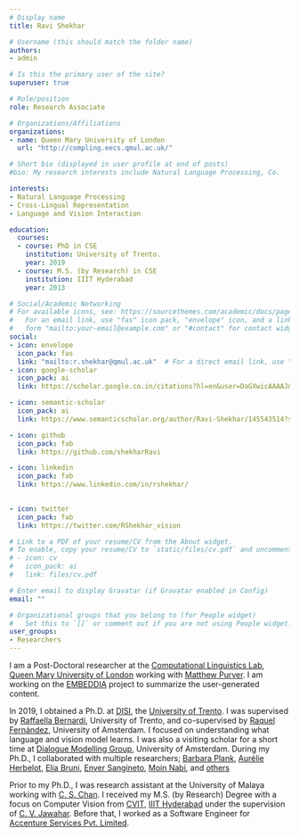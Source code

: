 ```yaml
---
# Display name
title: Ravi Shekhar

# Username (this should match the folder name)
authors:
- admin

# Is this the primary user of the site?
superuser: true

# Role/position
role: Research Associate

# Organizations/Affiliations
organizations:
- name: Queen Mary University of London
  url: "http://compling.eecs.qmul.ac.uk/"

# Short bio (displayed in user profile at end of posts)
#bio: My research interests include Natural Language Processing, Co.

interests:
- Natural Language Processing
- Cross-Lingual Representation
- Language and Vision Interaction

education:
  courses:
  - course: PhD in CSE
    institution: University of Trento.
    year: 2019
  - course: M.S. (by Research) in CSE
    institution: IIIT Hyderabad
    year: 2013

# Social/Academic Networking
# For available icons, see: https://sourcethemes.com/academic/docs/page-builder/#icons
#   For an email link, use "fas" icon pack, "envelope" icon, and a link in the
#   form "mailto:your-email@example.com" or "#contact" for contact widget.
social:
- icon: envelope
  icon_pack: fas
  link: "mailto:r.shekhar@qmul.ac.uk"  # For a direct email link, use "mailto:test@example.org".
- icon: google-scholar
  icon_pack: ai
  link: https://scholar.google.co.in/citations?hl=en&user=DaGXwicAAAAJ&view_op=list_works&sortby=pubdate

- icon: semantic-scholar
  icon_pack: ai
  link: https://www.semanticscholar.org/author/Ravi-Shekhar/145543514?sort=pub-date

- icon: github
  icon_pack: fab
  link: https://github.com/shekharRavi

- icon: linkedin
  icon_pack: fab
  link: https://www.linkedin.com/in/rshekhar/

  
- icon: twitter
  icon_pack: fab
  link: https://twitter.com/RShekhar_vision

# Link to a PDF of your resume/CV from the About widget.
# To enable, copy your resume/CV to `static/files/cv.pdf` and uncomment the lines below.
# - icon: cv
#   icon_pack: ai
#   link: files/cv.pdf

# Enter email to display Gravatar (if Gravatar enabled in Config)
email: ""

# Organizational groups that you belong to (for People widget)
#   Set this to `[]` or comment out if you are not using People widget.
user_groups:
- Researchers
---
```


I am a Post-Doctoral researcher at the [Computational Linguistics Lab](http://compling.eecs.qmul.ac.uk/), [Queen Mary University of London](https://www.qmul.ac.uk/) working with [Matthew Purver](http://www.eecs.qmul.ac.uk/~mpurver/). I am working on the [EMBEDDIA](http://embeddia.eu/) project to summarize the user-generated content. 

In 2019, I obtained a Ph.D. at [DISI](https://ict.unitn.it/), the [University of Trento](https://unitn.it/). I was supervised by [Raffaella Bernardi](http://disi.unitn.it/~bernardi/), University of Trento, and co-supervised by [Raquel Fernández](https://staff.fnwi.uva.nl/r.fernandezrovira/), University of Amsterdam. I focused on understanding what language and vision model learns. I was also a visiting scholar for a short time at
[Dialogue Modelling Group](https://staff.fnwi.uva.nl/r.fernandezrovira/dialogue-group.php), University of Amsterdam. During my Ph.D., I collaborated with multiple researchers; [Barbara Plank](https://bplank.github.io/), [Aurélie Herbelot](http://aurelieherbelot.net/), [Elia Bruni](https://eliabruni.github.io/), [Enver Sangineto](https://disi.unitn.it/~enver.sangineto/index.html), [Moin Nabi](https://moinnabi.github.io/), and [others](./collaborators/)

Prior to my Ph.D., I was research assistant at the University of Malaya working with [C. S. Chan](http://web.fsktm.um.edu.my/~cschan/). I received my M.S. (by Research) Degree with a focus on Computer Vision from [CVIT](http://cvit.iiit.ac.in/), [IIIT Hyderabad](https://www.iiit.ac.in/) under the supervision of [C. V. Jawahar](https://faculty.iiit.ac.in/~jawahar/). Before that, I worked as a Software Engineer for [Accenture Services Pvt. Limited](https://www.accenture.com/).